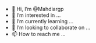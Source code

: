 - 👋 Hi, I’m @Mahdiargp
- 👀 I’m interested in ...
- 🌱 I’m currently learning ...
- 💞️ I’m looking to collaborate on ...
- 📫 How to reach me ...

<!---
Mahdiargp/Mahdiargp is a ✨ special ✨ repository because its `README.md` (this file) appears on your GitHub profile.
You can click the Preview link to take a look at your changes.
--->

